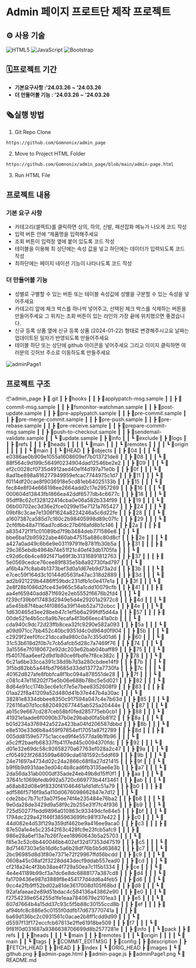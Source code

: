 # Admin 페이지 프로트단 제작 프로젝트

## ⚙️ 사용 기술
![HTML5](https://img.shields.io/badge/html5-%23E34F26.svg?style=for-the-badge&logo=html5&logoColor=white)
![JavaScript](https://img.shields.io/badge/javascript-%23323330.svg?style=for-the-badge&logo=javascript&logoColor=%23F7DF1E)
![Bootstrap](https://img.shields.io/badge/bootstrap-%238511FA.svg?style=for-the-badge&logo=bootstrap&logoColor=white)


## 🗓프로젝트 기간
-  **기본요구사항 :'24.03.26 ~ '24.03.26**
-  **더 만들어볼 기능 : '24.03.26 ~ '24.03.26**

## 🗞실행 방법
1. Git Repo Clone

```
https://github.com/Gomnonix/admin_page
```
2. Move to Project HTML Folder
```
https://github.com/Gomnonix/admin_page/blob/main/admin-page.html
```
3. Run HTML File

## 프로젝트 내용

### 기본 요구 사항
- 카테고리(셀렉트)를 클릭하면 상의, 하의, 신발, 패션잡화 메뉴가 나오게 코드 작성
- 입력 버튼 안에 “제품명을 입력해주세요
- 조회 버튼이 입력창 옆에 붙어 있도록 코드 작성
- 테이블을 이용해 최 상단에는 속성 값을 넣고 하단에는 데이터가 입력되도록 코드 작성
- 최하단에는 페이지 네이션 기능이 나타나도록 코드 작성
### 더 만들어볼 기능
- 성별로 구별할 수 있는 버튼 또는 테이블 속성값에 성별을 구분할 수 있는 속성을 넣어주세요
- 카테고리 앞에 체크 박스를 하나씩 넣어주고, 선택된 체크 박스를 삭제하는 버튼을 만들어주세요 그 위치는 조회 버튼이 있는 라인의 가장 끝에 위치했으면 좋겠습니다.
- 신규 등록 상품 옆에  신규 등록 상품 (2024-01-22) 형태로 변경해주시고요 날짜는 업데이트된 일자가 반영되도록 만들어주세요
- 테이블 하단 또는 상단에 github 아이콘을 넣어주세요 그리고 이미지 클릭하면 여러분의 깃허브 주소로 이동하도록 만들주세요

  
![adminPage1](https://github.com/Gomnonix/admin_page/blob/main/adminPage1.png)

## 프로젝트 구조
📦admin_page
 ┣ 📂.git
 ┃ ┣ 📂hooks
 ┃ ┃ ┣ 📜applypatch-msg.sample
 ┃ ┃ ┣ 📜commit-msg.sample
 ┃ ┃ ┣ 📜fsmonitor-watchman.sample
 ┃ ┃ ┣ 📜post-update.sample
 ┃ ┃ ┣ 📜pre-applypatch.sample
 ┃ ┃ ┣ 📜pre-commit.sample
 ┃ ┃ ┣ 📜pre-merge-commit.sample
 ┃ ┃ ┣ 📜pre-push.sample
 ┃ ┃ ┣ 📜pre-rebase.sample
 ┃ ┃ ┣ 📜pre-receive.sample
 ┃ ┃ ┣ 📜prepare-commit-msg.sample
 ┃ ┃ ┣ 📜push-to-checkout.sample
 ┃ ┃ ┣ 📜sendemail-validate.sample
 ┃ ┃ ┗ 📜update.sample
 ┃ ┣ 📂info
 ┃ ┃ ┗ 📜exclude
 ┃ ┣ 📂logs
 ┃ ┃ ┣ 📂refs
 ┃ ┃ ┃ ┣ 📂heads
 ┃ ┃ ┃ ┃ ┗ 📜main
 ┃ ┃ ┃ ┗ 📂remotes
 ┃ ┃ ┃ ┃ ┗ 📂origin
 ┃ ┃ ┃ ┃ ┃ ┗ 📜main
 ┃ ┃ ┗ 📜HEAD
 ┃ ┣ 📂objects
 ┃ ┃ ┣ 📂04
 ┃ ┃ ┃ ┗ 📜e0386ae0b909e1055a1608609ef7b013721de8
 ┃ ┃ ┣ 📂08
 ┃ ┃ ┃ ┗ 📜88f564c9d199c5649f0234904dad12546be2e2
 ┃ ┃ ┣ 📂09
 ┃ ┃ ┃ ┗ 📜ef2c0028cf0735d4912aed40e1f4d197a71e0b
 ┃ ┃ ┣ 📂0f
 ┃ ┃ ┃ ┗ 📜8ad1be898a816277949959efcac7744975c1d7
 ┃ ┃ ┣ 📂11
 ┃ ┃ ┃ ┗ 📜f0114df20cae8f9036918e5cd81eb64025133b
 ┃ ┃ ┣ 📂15
 ┃ ┃ ┃ ┗ 📜fec84e8f04e666198ee2664add2c17e2957269
 ┃ ┃ ┣ 📂16
 ┃ ┃ ┃ ┗ 📜000604d13843fb1866ea42ddf6577db4c6677c
 ┃ ┃ ┣ 📂18
 ┃ ┃ ┃ ┗ 📜95dff8c62cf328122414cba0e06a582b334f99
 ┃ ┃ ┣ 📂19
 ┃ ┃ ┃ ┗ 📜06b00702ec3d36e2fce0299e15e7121a765427
 ┃ ┃ ┣ 📂24
 ┃ ┃ ┃ ┗ 📜09bf8c3cae7e1306f1624a8224246a5c6d22fe
 ┃ ┃ ┣ 📂28
 ┃ ┃ ┃ ┗ 📜a1607387ca585d7c160c2b98405998d89c07fc
 ┃ ┃ ┣ 📂29
 ┃ ┃ ┃ ┗ 📜2cf6fbb48a7116ad7cd6dc27b6f6afd8b1c146
 ┃ ┃ ┣ 📂2a
 ┃ ┃ ┃ ┣ 📜a835472f1f1c01089bd7f9b3484deb771586e8
 ┃ ┃ ┃ ┗ 📜bbe6ba12b95922abe460ab47515a686c80d8cf
 ┃ ┃ ┣ 📂2e
 ┃ ┃ ┃ ┗ 📜a427a0ad49c6b6e9e03119791fe8781fb30b5a
 ┃ ┃ ┣ 📂31
 ┃ ┃ ┃ ┣ 📜29c365ebdb4964b74e51f21c40ef43db1705fa
 ┃ ┃ ┃ ┗ 📜c92d6c6b4ce892f471a69f3b31316891812763
 ┃ ┃ ┣ 📂37
 ┃ ┃ ┃ ┣ 📜5e0569cedce76cee89f835e5b8a92730fad797
 ┃ ┃ ┃ ┗ 📜af6b4a7fc8ab4b1373bef3d0a1d67eb9d73a2d
 ┃ ┃ ┣ 📂3b
 ┃ ┃ ┃ ┗ 📜e7cec59f164d3c10144d0563fa47ac318d2889
 ┃ ┃ ┣ 📂3d
 ┃ ┃ ┃ ┗ 📜ad2b921229b4486ff59bdc231dfb1c0e417e1a
 ┃ ┃ ┣ 📂3f
 ┃ ┃ ┃ ┗ 📜2e8f28b1086d2fce43e965c56a1cdd10079cfb
 ┃ ┃ ┣ 📂41
 ┃ ┃ ┃ ┣ 📜aa4ef65940add871f692e2eb5552f6676b2fd4
 ┃ ┃ ┃ ┗ 📜f239cf39bbf17483d2949e5d4e29201a2972c8
 ┃ ┃ ┣ 📂4d
 ┃ ┃ ┃ ┗ 📜a5e45b87f4bacf4f0865a39f14eb52a712cbcc
 ┃ ┃ ┣ 📂4e
 ┃ ┃ ┃ ┗ 📜1d630465d3ee28beb47c1ef5b6a299fdf5d44a
 ┃ ┃ ┣ 📂57
 ┃ ┃ ┃ ┣ 📜00de521e4b5cc6a9b7ecafa4f3b66eec41a0cb
 ┃ ┃ ┃ ┗ 📜cda940c9dc72d23ffb8cea32fc9290e582a093
 ┃ ┃ ┣ 📂5a
 ┃ ┃ ┃ ┗ 📜a09d971cc7bb452c40bc9351d4c0d964d0f904
 ┃ ┃ ┣ 📂5b
 ┃ ┃ ┃ ┗ 📜c2929f2eef0fcc21dcca9a980c0a7c355d01d6
 ┃ ┃ ┣ 📂60
 ┃ ┃ ┃ ┗ 📜31c53b618d2f0b7c7cb5afcb5d28c7a7469f76
 ┃ ┃ ┣ 📂74
 ┃ ┃ ┃ ┗ 📜3a1556e7f0180672e92dc203e62bab04baff89
 ┃ ┃ ┣ 📂75
 ┃ ┃ ┃ ┗ 📜f540176aa6eef2d9d1b80ce6fbdfe7f8ce382c
 ┃ ┃ ┣ 📂78
 ┃ ┃ ┃ ┗ 📜6c21a6be33cca391c38d9b7d3a280cbdee14f9
 ┃ ┃ ┣ 📂7b
 ┃ ┃ ┃ ┗ 📜3f5bd82bb5a44fbd79685d33dd13772a7730fa
 ┃ ┃ ┣ 📂7c
 ┃ ┃ ┃ ┗ 📜40162d827afe8fbbfca8f1bc094a878551de28
 ┃ ┃ ┣ 📂7f
 ┃ ┃ ┃ ┗ 📜c081c47e116202f75e5b06e688b78bc5e5d021
 ┃ ┃ ┣ 📂82
 ┃ ┃ ┃ ┗ 📜8d64e91cc174b3ec6e1cf7e5e7bee8352608f9
 ┃ ┃ ┣ 📂83
 ┃ ┃ ┃ ┣ 📜01aa22f8a41209a52d480d41b37e447b4a30ac
 ┃ ┃ ┃ ┗ 📜38281e8334dbbee8350c917594a047c4e7b63d
 ┃ ┃ ┣ 📂85
 ┃ ┃ ┃ ┗ 📜726116a07d1cc8820492677445ab525a20444e
 ┃ ┃ ┣ 📂87
 ┃ ┃ ┃ ┗ 📜ab15c9e667cd287ceb58bf0fed285775eb0cb1
 ┃ ┃ ┣ 📂88
 ┃ ┃ ┃ ┗ 📜41921e1aade6f0090b37b0e29babd0fa5b81f2
 ┃ ┃ ┣ 📂8a
 ┃ ┃ ┃ ┗ 📜b01d234a376942a522a423ba04fd206587dbbd
 ┃ ┃ ┣ 📂8b
 ┃ ┃ ┃ ┗ 📜e8e510e33d6b8a459f97854ef17051a87f2789
 ┃ ┃ ┣ 📂8d
 ┃ ┃ ┃ ┣ 📜005dd8159e5775c1acced9f4e5577da9b1fb96
 ┃ ┃ ┃ ┗ 📜a5c2ff2baefb68337fb4117ed45c0094370fdc
 ┃ ┃ ┣ 📂92
 ┃ ┃ ┃ ┗ 📜d01e32e69dc58c92658270a67763ef028a2c47
 ┃ ┃ ┣ 📂9a
 ┃ ┃ ┃ ┗ 📜cf054923f2683599a6809cda6181592c5ddf69
 ┃ ┃ ┣ 📂9b
 ┃ ┃ ┃ ┗ 📜24e71697a4734d02c24a2866c68f8a27d21415
 ┃ ┃ ┣ 📂9f
 ┃ ┃ ┃ ┗ 📜b9f6b9d931dae3ed04c4b8cad6fb3135ae6e3b
 ┃ ┃ ┣ 📂a7
 ┃ ┃ ┃ ┗ 📜2da56da31ab0000df35ade24eb49b8d15ff0f1
 ┃ ┃ ┣ 📂aa
 ┃ ┃ ┃ ┗ 📜37641c1069bfedb992a5720c669773b44f3461
 ┃ ┃ ┣ 📂ab
 ┃ ┃ ┃ ┗ 📜a68ab82d08e9f8330f41046461afd1dfc51a79
 ┃ ┃ ┣ 📂b0
 ┃ ┃ ┃ ┣ 📜adf586f5716f9a5a110d0676098662847e7d12
 ┃ ┃ ┃ ┗ 📜cde2bbc7b71cf3a07f5ee74f4e235484e76ba2
 ┃ ┃ ┣ 📂b8
 ┃ ┃ ┃ ┗ 📜9e0da28de3429d9a58f9c2b255e31f7fc4f936
 ┃ ┃ ┣ 📂b9
 ┃ ┃ ┃ ┗ 📜725d50277fedd9896a010863c93349dcfe84e5
 ┃ ┃ ┣ 📂bf
 ┃ ┃ ┃ ┗ 📜1794dc229a421f46f385963699fc981f37e422
 ┃ ┃ ┣ 📂c0
 ┃ ┃ ┃ ┗ 📜44d082e4d53f129a359df462be9a416ee9aca0
 ┃ ┃ ┣ 📂c3
 ┃ ┃ ┃ ┣ 📜87e50a1e4e5c23542f63c428fc9e23fcb5afc9
 ┃ ┃ ┃ ┣ 📜986e28a6ef13a7b26f7cee18960643b5a25703
 ┃ ┃ ┃ ┗ 📜f85e3c52c6b440046bb402ef32d17353d47519
 ┃ ┃ ┣ 📂c5
 ┃ ┃ ┃ ┗ 📜8d71467303e5b16d6c5a6b28df76b5b5d63682
 ┃ ┃ ┣ 📂c7
 ┃ ┃ ┃ ┗ 📜2bc96985d8d3f80e7371e72f29967ffd56bcdd
 ┃ ┃ ┣ 📂c9
 ┃ ┃ ┃ ┗ 📜0608a45c08af2f3228dd43decf9ddab557ead0
 ┃ ┃ ┣ 📂cd
 ┃ ┃ ┃ ┗ 📜cf218a24c4f3bb38ae4f729a50ea7c115b1334
 ┃ ┃ ┣ 📂ce
 ┃ ┃ ┃ ┗ 📜4e4e41189b99cf3a7dc6e8dc6888177a387cd8
 ┃ ┃ ┣ 📂d4
 ┃ ┃ ┃ ┗ 📜fa1709436e987d3889f8e454177d4dd6a4feb5
 ┃ ┃ ┣ 📂d6
 ┃ ┃ ┃ ┗ 📜9cc4e2fb9ff52bd02a81de3617008d105f68bd
 ┃ ┃ ┣ 📂d8
 ┃ ┃ ┃ ┗ 📜92afafaeae2e89d51bdac4c584136a43862e90
 ┃ ┃ ┣ 📂e0
 ┃ ┃ ┃ ┗ 📜f2754239e654255d1fe1eaa7840679e2101ea3
 ┃ ┃ ┣ 📂e5
 ┃ ┃ ┃ ┗ 📜607d7664b4a15dd37c93c5f5b88c30155ccd8b
 ┃ ┃ ┣ 📂ef
 ┃ ┃ ┃ ┣ 📜af94bfc8c886e5c0155f0ddfb17d673770741a
 ┃ ┃ ┃ ┣ 📜ba69d136bc2c0931561c0acae2b8ff1cdd9d99
 ┃ ┃ ┃ ┗ 📜d5597f13f172eccfcb67613e2ffe61918be509
 ┃ ┃ ┣ 📂f7
 ┃ ┃ ┃ ┗ 📜9f81f0d031687a9386638706699d8b2577281e
 ┃ ┃ ┣ 📂info
 ┃ ┃ ┗ 📂pack
 ┃ ┣ 📂refs
 ┃ ┃ ┣ 📂heads
 ┃ ┃ ┃ ┗ 📜main
 ┃ ┃ ┣ 📂remotes
 ┃ ┃ ┃ ┗ 📂origin
 ┃ ┃ ┃ ┃ ┗ 📜main
 ┃ ┃ ┗ 📂tags
 ┃ ┣ 📜COMMIT_EDITMSG
 ┃ ┣ 📜config
 ┃ ┣ 📜description
 ┃ ┣ 📜FETCH_HEAD
 ┃ ┣ 📜HEAD
 ┃ ┣ 📜index
 ┃ ┗ 📜ORIG_HEAD
 ┣ 📂images
 ┃ ┗ 📜github.png
 ┣ 📜admin-page.html
 ┣ 📜admin-page.js
 ┣ 📜adminPage1.png
 ┗ 📜README.md
